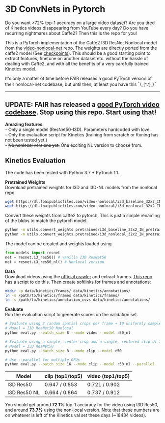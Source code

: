 # 3D ConvNets in Pytorch

Do you want >72% top-1 accuracy on a large video dataset? Are you tired of Kinetics videos disappearing from YouTube every day? Do you have recurring nightmares about Caffe2? Then this is the repo for you!

This is a PyTorch implementation of the Caffe2 I3D ResNet Nonlocal model from the [video-nonlocal-net](https://github.com/facebookresearch/video-nonlocal-net) repo. The weights are directly ported from the caffe2 model (See [checkpoints](https://github.com/facebookresearch/video-nonlocal-net#main-results)). This should be a good starting point to extract features, finetune on another dataset etc. without the hassle of dealing with Caffe2, and with all the benefits of a very carefully trained Kinetics model. 

It's only a matter of time before FAIR releases a good PyTorch version of their nonlocal-net codebase, but until then, at least you have this ¯\\\_(ツ)\_/¯

---
**UPDATE:** FAIR has released a [good PyTorch video codebase](https://github.com/facebookresearch/pytorchvideo). Stop using this repo. Start using that! 
---


**Amazing features**:  
&#8291;- Only a single model (ResNet50-I3D). Parameters hardcoded with love.  
&#8291;- Only the evaluation script for Kinetics (training from scratch or ftuning has not been tested yet.)  
&#8291;- ~~No nonlocal versions yet.~~ One exciting NL version to choose from.


## Kinetics Evaluation

The code has been tested with Python 3.7 + PyTorch 1.1.

**Pretrained Weights**  
Download pretrained weights for I3D and I3D-NL models from the nonlocal repo
```bash
wget https://dl.fbaipublicfiles.com/video-nonlocal/i3d_baseline_32x2_IN_pretrain_400k.pkl -P pretrained/
wget https://dl.fbaipublicfiles.com/video-nonlocal/i3d_nonlocal_32x2_IN_pretrain_400k.pkl -P pretrained/
```
Convert these weights from caffe2 to pytorch. This is just a simple renaming of the blobs to match the pytorch model.
```bash
python -m utils.convert_weights pretrained/i3d_baseline_32x2_IN_pretrain_400k.pkl pretrained/i3d_r50_kinetics.pth
python -m utils.convert_weights pretrained/i3d_nonlocal_32x2_IN_pretrain_400k.pkl pretrained/i3d_r50_nl_kinetics.pth
```

The model can be created and weights loaded using
```python
from models import resnet
net = resnet.i3_res50() # vanilla I3D ResNet50
net = resnet.i3_res50_nl() # Nonlocal version
```

**Data**   
Download videos using the [official crawler](https://github.com/activitynet/ActivityNet/tree/master/Crawler/Kinetics) and extract frames. [This repo](https://github.com/kenshohara/3D-ResNets-PyTorch/#kinetics) has a script to do this. Then create softlinks for frames and annotations:
```bash
mkdir -p data/kinetics/frames/ data/kinetics/annotations/
ln -s /path/to/kinetics/frames data/kinetics/frames/
ln -s /path/to/kinetics/annotation_csvs data/kinetics/annotations/
```

**Evaluate**  
Run the evaluation script to generate scores on the validation set. 
```bash
# Evaluate using 3 random spatial crops per frame + 10 uniformly sampled clips per video
# Model = I3D ResNet50 Nonlocal
python eval.py --batch_size 8 --mode video --model r50_nl

# Evaluate using a single, center crop and a single, centered clip of 32 frames 
# Model = I3D ResNet50
python eval.py --batch_size 8 --mode clip --model r50

# Use --parallel for multiple GPUs
python eval.py --batch_size 16 --mode clip --model r50_nl --parallel

```

| Model        | clip (top1/top5)  | video (top1/top5) |
|--------------|-------------------|-------------------|
| I3D Res50    | 0.647 / 0.853     | 0.721 / 0.902     |    
| I3D Res50 NL | 0.664 / 0.864     | 0.737 / 0.912     |


You should get around **72.1%** top-1 accuracy for the video using I3D Res50, and around **73.7%** using the non-local version. Note that these numbers are on whatever is left of the Kinetics val set these days (~18434 videos).

